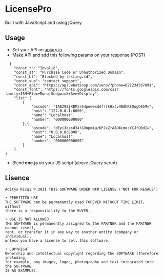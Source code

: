 # LicensePro

Built with JavaScript and using jQuery

## Usage

- Set your API on <a href="https://apiary.io" target="_blank">apiary.io</a>
- Make API and add this following params on your response (POST)

```
  {
    "const_t": "Invalid",
    "const_st": "Purchase Code or Unauthorized Domain",
    "const_bl": "Blocked by testing.id",
    "const_sup": "contact support",
    "const_api": "https://api.whatsapp.com/send/?phone=621234567891",
    "const_font": "https://fonts.googleapis.com/css?family=IBM+Plex+Mono|Sedgwick+Ave+Display",
    "lisc":[
        {
            "pscode": "IA829ZjXBMSr6dpowexddfr7kHxJv4NdhRt0ugD8bM=",
            "host": "127.0.0.1:8000",
            "name": "Localhost",
            "number": "000000000000"
        },{
            "pscode": "dFyi3casd34!&0npmiu/KPJxZ+AAOkLmocYCJrOBdI=",
            "host": "0.0.0.0:8000",
            "name": "Localhost",
            "number": "000000000000"
        }
    ]
}
```

- Blend <b>enc.js</b> on your JS script (above jQuery script)

## Lisence
```
Aditya Rizqi © 2021 THIS SOFTWARE UNDER NFR LISENSE ('NOT FOR RESALE')

• PERMITTED USE
THE SOFTWARE can be permanently used FOREVER WITHOUT TIME LIMIT, without
there is a responsibility to the BUYER.

• USE IS NOT ALLOWED
THE SOFTWARE is permanently assigned to the PARTNER and the PARTNER cannot resell,
rent, or transfer it in any way to another entity (company or individual), 
unless you have a license to sell this software.

• COPYRIGHT
Ownership and intellectual copyright regarding the SOFTWARE (therefore including,
for example, any images, logos, photography and text integrated into the SOFTWARE
IS AS EXAMPLE).
```
